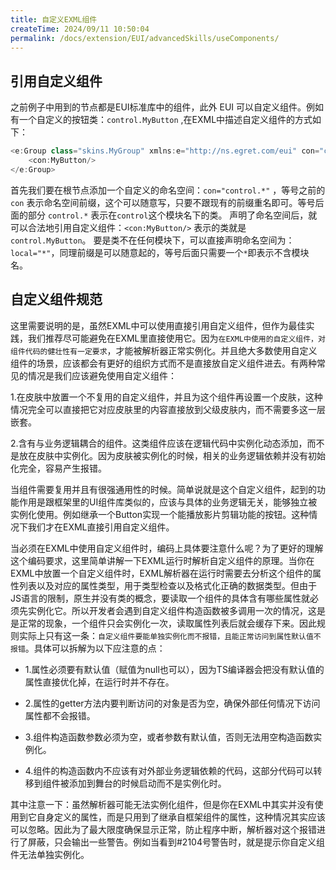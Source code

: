 ```yaml
---
title: 自定义EXML组件
createTime: 2024/09/11 10:50:04
permalink: /docs/extension/EUI/advancedSkills/useComponents/
---
```

## 引用自定义组件

之前例子中用到的节点都是EUI标准库中的组件，此外 EUI 可以自定义组件。例如有一个自定义的按钮类：`control.MyButton` ,在EXML中描述自定义组件的方式如下：

~~~ typescript
<e:Group class="skins.MyGroup" xmlns:e="http://ns.egret.com/eui" con="control.*">
    <con:MyButton/>
</e:Group>
~~~

首先我们要在根节点添加一个自定义的命名空间：`con="control.*"` ，等号之前的 `con` 表示命名空间前缀，这个可以随意写，只要不跟现有的前缀重名即可。等号后面的部分 `control.*` 表示在`control`这个模块名下的类。
声明了命名空间后，就可以合法地引用自定义组件：`<con:MyButton/>` 表示的类就是 `control.MyButton`。
要是类不在任何模块下，可以直接声明命名空间为：`local="*"`，同理前缀是可以随意起的，等号后面只需要一个`*`即表示不含模块名。

## 自定义组件规范

这里需要说明的是，虽然EXML中可以使用直接引用自定义组件，但作为最佳实践，我们推荐尽可能避免在EXML里直接使用它。因为`在EXML中使用的自定义组件，对组件代码的健壮性有一定要求`，才能被解析器正常实例化。并且绝大多数使用自定义组件的场景，应该都会有更好的组织方式而不是直接放自定义组件进去。有两种常见的情况是我们应该避免使用自定义组件：

1.在皮肤中放置一个不复用的自定义组件，并且为这个组件再设置一个皮肤，这种情况完全可以直接把它对应皮肤里的内容直接放到父级皮肤内，而不需要多这一层嵌套。

2.含有与业务逻辑耦合的组件。这类组件应该在逻辑代码中实例化动态添加，而不是放在皮肤中实例化。因为皮肤被实例化的时候，相关的业务逻辑依赖并没有初始化完全，容易产生报错。

当组件需要复用并且有很强通用性的时候。简单说就是这个自定义组件，起到的功能作用是跟框架里的UI组件库类似的，应该与具体的业务逻辑无关，能够独立被实例化使用。例如继承一个Button实现一个能播放影片剪辑功能的按钮。这种情况下我们才在EXML直接引用自定义组件。

当必须在EXML中使用自定义组件时，编码上具体要注意什么呢？为了更好的理解这个编码要求，这里简单讲解一下EXML运行时解析自定义组件的原理。当你在EXML中放置一个自定义组件时，EXML解析器在运行时需要去分析这个组件的属性列表以及对应的属性类型，用于类型检查以及格式化正确的数据类型。但由于JS语言的限制，原生并没有类的概念，要读取一个组件的具体含有哪些属性就必须先实例化它。所以开发者会遇到自定义组件构造函数被多调用一次的情况，这是是正常的现象，一个组件只会实例化一次，读取属性列表后就会缓存下来。因此规则实际上只有这一条：`自定义组件要能单独实例化而不报错，且能正常访问到属性默认值不报错`。具体可以拆解为以下应注意的点：

* 1.属性必须要有默认值（赋值为null也可以），因为TS编译器会把没有默认值的属性直接优化掉，在运行时并不存在。

* 2.属性的getter方法内要判断访问的对象是否为空，确保外部任何情况下访问属性都不会报错。

* 3.组件构造函数参数必须为空，或者参数有默认值，否则无法用空构造函数实例化。

* 4.组件的构造函数内不应该有对外部业务逻辑依赖的代码，这部分代码可以转移到组件被添加到舞台的时候启动而不是实例化时。

其中注意一下：虽然解析器可能无法实例化组件，但是你在EXML中其实并没有使用到它自身定义的属性，而是只用到了继承自框架组件的属性，这种情况其实应该可以忽略。因此为了最大限度确保显示正常，防止程序中断，解析器对这个报错进行了屏蔽，只会输出一些警告。例如当看到#2104号警告时，就是提示你自定义组件无法单独实例化。

